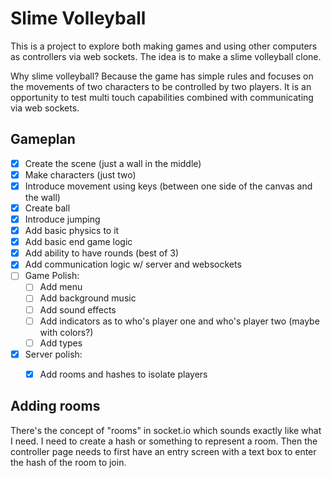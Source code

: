 # Slime Volleyball

This is a project to explore both making games and using other computers as controllers via web sockets. The idea is to make a slime volleyball clone.

Why slime volleyball?
Because the game has simple rules and focuses on the movements of two characters to be controlled by two players. It is an opportunity to test multi touch capabilities combined with communicating via web sockets.


## Gameplan
- [X] Create the scene (just a wall in the middle)
- [X] Make characters (just two)
- [X] Introduce movement using keys (between one side of the canvas and the wall)
- [X] Create ball
- [X] Introduce jumping
- [X] Add basic physics to it
- [X] Add basic end game logic
- [X] Add ability to have rounds (best of 3)
- [X] Add communication logic w/ server and websockets
- [ ] Game Polish:
  - [ ] Add menu
  - [ ] Add background music
  - [ ] Add sound effects
  - [ ] Add indicators as to who's player one and who's player two (maybe with colors?)
  - [ ] Add types
- [X] Server polish:
  - [X] Add rooms and hashes to isolate players


## Adding rooms
There's the concept of "rooms" in socket.io which sounds exactly like what I need.
I need to create a hash or something to represent a room.
Then the controller page needs to first have an entry screen with a text box to enter the hash of the room to join.
